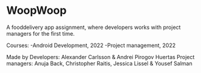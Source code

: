 # WoopWoop
A fooddelivery app assignment, where developers works with project managers for the first time. 

Courses:
-Android Development, 2022 
-Project management, 2022 

Made by
Developers: Alexander Carlsson & Andrei Pirogov Huertas
Project managers: Anuja Back, Christopher Raitis, Jessica Lissel & Yousef Salman
        
